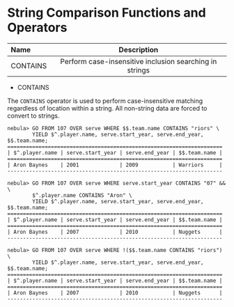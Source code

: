 # String Comparison Functions and Operators

| Name     | Description          |
|:-----    | :------------------: |
| CONTAINS | Perform case-insensitive inclusion searching in strings |

* CONTAINS

The `CONTAINS` operator is used to perform case-insensitive matching regardless of location within a string. All non-string data are forced to convert to strings.

```ngql
nebula> GO FROM 107 OVER serve WHERE $$.team.name CONTAINS "riors" \
        YIELD $^.player.name, serve.start_year, serve.end_year, $$.team.name;
=====================================================================
| $^.player.name | serve.start_year | serve.end_year | $$.team.name |
=====================================================================
| Aron Baynes    | 2001             | 2009           | Warriors     |
---------------------------------------------------------------------
```

```ngql
nebula> GO FROM 107 OVER serve WHERE serve.start_year CONTAINS "07" && \
        $^.player.name CONTAINS "Aron" \
        YIELD $^.player.name, serve.start_year, serve.end_year, $$.team.name;
=====================================================================
| $^.player.name | serve.start_year | serve.end_year | $$.team.name |
=====================================================================
| Aron Baynes    | 2007             | 2010           | Nuggets      |
---------------------------------------------------------------------
```

```ngql
nebula> GO FROM 107 OVER serve WHERE !($$.team.name CONTAINS "riors") \
        YIELD $^.player.name, serve.start_year, serve.end_year, $$.team.name;
=====================================================================
| $^.player.name | serve.start_year | serve.end_year | $$.team.name |
=====================================================================
| Aron Baynes    | 2007             | 2010           | Nuggets      |
---------------------------------------------------------------------
```

